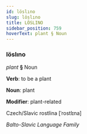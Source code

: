```yaml
---
id: löslıno
slug: löslıno
title: LÖSLINO
sidebar_position: 759
hoverText: plant § Noun
---
```


### löslıno

*plant* **§** Noun

**Verb**: to be a plant

**Noun**: plant

**Modifier**: plant-related

Czech/Slavic rostlina [ˈrostlɪna]

*Balto-Slavic Language Family*
